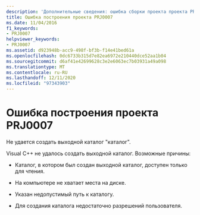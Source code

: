 ```yaml
---
description: 'Дополнительные сведения: ошибка сборки проекта проекта PRJ0007'
title: Ошибка построения проекта PRJ0007
ms.date: 11/04/2016
f1_keywords:
- PRJ0007
helpviewer_keywords:
- PRJ0007
ms.assetid: d923948b-acc9-498f-bf3b-f14e41bed61a
ms.openlocfilehash: 0dc6733b315d7e82ea6972e210440dce52aa1b04
ms.sourcegitcommit: d6af41e42699628c3e2e6063ec7b03931a49a098
ms.translationtype: MT
ms.contentlocale: ru-RU
ms.lasthandoff: 12/11/2020
ms.locfileid: "97343903"
---
```

# <a name="project-build-error-prj0007"></a>Ошибка построения проекта PRJ0007

Не удается создать выходной каталог "каталог". 

Visual C++ не удалось создать выходной каталог. Возможные причины:

- Каталог, в котором был создан выходной каталог, доступен только для чтения.

- На компьютере не хватает места на диске.

- Указан недопустимый путь к каталогу.

- Для создания каталога недостаточно разрешений пользователя.
